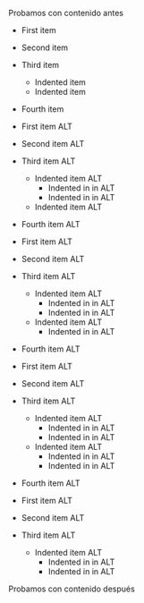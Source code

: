Probamos con contenido antes

- First item
- Second item
- Third item
    - Indented item
    - Indented item
- Fourth item

- First item ALT
- Second item ALT
- Third item ALT
    - Indented item ALT
        - Indented in in ALT
        - Indented in in ALT
    - Indented item ALT
- Fourth item ALT

- First item ALT
- Second item ALT
- Third item ALT
    - Indented item ALT
        - Indented in in ALT
        - Indented in in ALT
    - Indented item ALT
        - Indented in in ALT
- Fourth item ALT

- First item ALT
- Second item ALT
- Third item ALT
    - Indented item ALT
        - Indented in in ALT
        - Indented in in ALT
    - Indented item ALT
        - Indented in in ALT
        - Indented in in ALT
- Fourth item ALT

- First item ALT
- Second item ALT
- Third item ALT
    - Indented item ALT
        - Indented in in ALT
        - Indented in in ALT

Probamos con contenido después
